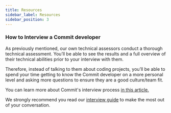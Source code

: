 ```yaml
---
title: Resources
sidebar_label: Resources
sidebar_position: 3
---
```


### How to Interview a Commit developer

As previously mentioned, our own technical assessors conduct a thorough technical assessment. You’ll be able to see the results and a full overview of their technical abilities prior to your interview with them. 

Therefore, instead of talking to them about coding projects, you’ll be able to spend your time getting to know the Commit developer on a more personal level and asking more questions to ensure they are a good culture/team fit.

You can learn more about Commit's interview process [in this article.](https://docs.google.com/document/d/1vpUrPyYLrRB3bmWwPNZcDrdkAH7sVGBCHpAbXnCo-qY/edit?usp=sharing)
  
We strongly recommend you read our [interview guide](https://www.notion.so/Commit-s-Guide-to-Interviewing-Commit-Engineers-8d8e9f4441e74137b082d0b140bcb454) to make the most out of your conversation.
